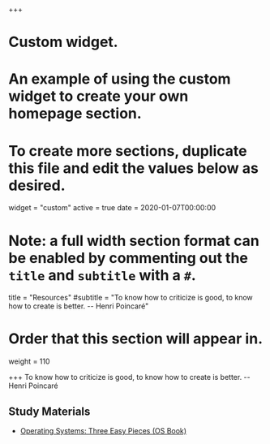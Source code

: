 +++
# Custom widget.
# An example of using the custom widget to create your own homepage section.
# To create more sections, duplicate this file and edit the values below as desired.
widget = "custom"
active = true
date = 2020-01-07T00:00:00

# Note: a full width section format can be enabled by commenting out the `title` and `subtitle` with a `#`.
title = "Resources"
#subtitle = "To know how to criticize is good, to know how to create is better. -- Henri Poincaré"

# Order that this section will appear in.
weight = 110

+++
To know how to criticize is good, to know how to create is better. -- Henri Poincaré
## Study Materials
- [Operating Systems: Three Easy Pieces (OS Book)](http://pages.cs.wisc.edu/~remzi/OSTEP/)

